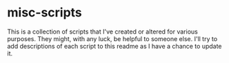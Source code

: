 # misc-scripts
This is a collection of scripts that I've created or altered for various purposes. They might, with any luck, be helpful to someone else. I'll try to add descriptions of each script to this readme as I have a chance to update it.

